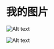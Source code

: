 # 我的图片
![Alt text](http://i66.tinypic.com/104fazn.jpg)

![Alt text](http://i65.tinypic.com/259vh1t.jpg)
